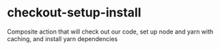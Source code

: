# checkout-setup-install
Composite action that will check out our code, set up node and yarn with caching, and install yarn dependencies
